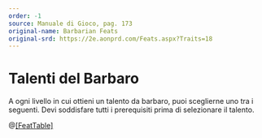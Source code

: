 ```yaml
---
order: -1
source: Manuale di Gioco, pag. 173
original-name: Barbarian Feats
original-srd: https://2e.aonprd.com/Feats.aspx?Traits=18
---
```


# Talenti del Barbaro

A ogni livello in cui ottieni un talento da barbaro, puoi sceglierne uno tra i
seguenti. Devi soddisfare tutti i prerequisiti prima di selezionare il talento.

@[[FeatTable]](/classi/barbaro/talenti)
